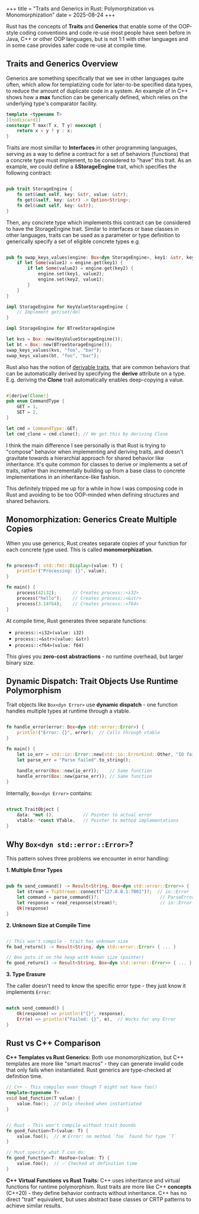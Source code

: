 +++
title = "Traits and Generics in Rust: Polymorphization vs Monomorphization"
date = 2025-08-24
+++

Rust has the concepts of **Traits** and **Generics** that enable some of the OOP-style coding conventions and code re-use most people have seen before in Java, C++ or other OOP languages, but is not 1:1 with other languages and in some case provides safer code re-use at compile time.

## Traits and Generics Overview

Generics are something specifically that we see in other languages quite often, which allow for templatizing code for later-to-be specified data types, to reduce the amount of duplicate code in a system. An example of in C++ shows how a **max** function can be generically defined, which relies on the underlying type's comparator facility.

```cpp
template <typename T>
[[nodiscard]]
constexpr T max(T x, T y) noexcept {
    return x < y ? y : x;
}
```

Traits are most simillar to **Interfaces** in other programming languages, serving as a way to define a contract for a set of behaviors (functions) that a concrete type must implement, to be considered to "have" this trait. As an example, we could define a &**StorageEngine** trait, which specifies the following contract:

```rust

pub trait StorageEngine {
    fn set(&mut self, key: &str, value: &str);
    fn get(&self, key: &str) -> Option<String>;
    fn del(&mut self, key: &str);
}
```

Then, any concrete type which implements this contract can be considered to have the StorageEngine trait. Similar to interfaces or base classes in other languages, traits can be used as a parameter or type definition to generically specify a set of eligible concrete types e.g.

```rust

pub fn swap_keys_values(engine: Box<dyn StorageEngine>, key1: &str, key2: &str) {
    if let Some(value1) = engine.get(key1) {
        if let Some(value2) = engine.get(key2) {
            engine.set(key1, value2);
            engine.set(key2, value1);
        }
    }
}

impl StorageEngine for KeyValueStorageEngine {
    // Implement get/set/del
}

impl StorageEngine for BTreeStorageEngine

let kvs = Box::new(KeyValueStorageEngine());
let bt = Box::new(BTreeStorageEngine());
swap_keys_values(kvs, "foo", "bar"); 
swap_keys_values(bt, "foo", "bar"); 
```

Rust also has the notion of [derivable traits](https://doc.rust-lang.org/book/appendix-03-derivable-traits.html), that are common behaviors that can be automatically derived by specifying the **derive** attribute on a type. E.g. deriving the **Clone** trait automatically enables deep-copying a value.

```rust

#[derive(Clone)]
pub enum CommandType {
    GET = 1,
    SET = 2,
}

let cmd = CommandType::GET;
let cmd_clone = cmd.clone(); // We get this by deriving Clone
```

I think the main difference I see personally is that Rust is trying to "compose" behavior when implementing and deriving traits, and doesn't gravitate towards a hierarchial approach for shared behavior like inheritance. It's quite common for classes to derive or implements a set of traits, rather than incrementally building up from a base class to concrete implementations in an inheritance-like fashion.

This definitely tripped me up for a while in how I was composing code in Rust and avoiding to be too OOP-minded when defining structures and shared behaviors.

## Monomorphization: Generics Create Multiple Copies

When you use generics, Rust creates separate copies of your function for each concrete type used. This is called **monomorphization**.

```rust

fn process<T: std::fmt::Display>(value: T) {
    println!("Processing: {}", value);
}

fn main() {
    process(42i32);      // Creates process::<i32>
    process("hello");    // Creates process::<&str>
    process(3.14f64);    // Creates process::<f64>
}
```

At compile time, Rust generates three separate functions:
- `process::<i32>(value: i32)`
- `process::<&str>(value: &str)` 
- `process::<f64>(value: f64)`

This gives you **zero-cost abstractions** - no runtime overhead, but larger binary size.

## Dynamic Dispatch: Trait Objects Use Runtime Polymorphism

Trait objects like `Box<dyn Error>` use **dynamic dispatch** - one function handles multiple types at runtime through a vtable.

```rust

fn handle_error(error: Box<dyn std::error::Error>) {
    println!("Error: {}", error);  // Calls through vtable
}

fn main() {
    let io_err = std::io::Error::new(std::io::ErrorKind::Other, "IO failed");
    let parse_err = "Parse failed".to_string();
    
    handle_error(Box::new(io_err));    // Same function
    handle_error(Box::new(parse_err)); // Same function
}
```

Internally, `Box<dyn Error>` contains:

```rust

struct TraitObject {
    data: *mut (),           // Pointer to actual error
    vtable: *const VTable,   // Pointer to method implementations
}
```

## Why `Box<dyn std::error::Error>`?

This pattern solves three problems we encounter in error handling:

**1. Multiple Error Types**

```rust

pub fn send_command() -> Result<String, Box<dyn std::error::Error>> {
    let stream = TcpStream::connect("127.0.0.1:7001")?;  // io::Error
    let command = parse_command()?;                       // ParseError  
    let response = read_response(stream)?;                // io::Error
    Ok(response)
}
```

**2. Unknown Size at Compile Time**

```rust

// This won't compile - trait has unknown size
fn bad_return() -> Result<String, dyn std::error::Error> { ... }

// Box puts it on the heap with known size (pointer)
fn good_return() -> Result<String, Box<dyn std::error::Error>> { ... }
```

**3. Type Erasure**

The caller doesn't need to know the specific error type - they just know it implements `Error`:

```rust

match send_command() {
    Ok(response) => println!("{}", response),
    Err(e) => println!("Failed: {}", e),  // Works for any Error
}
```

## Rust vs C++ Comparison

**C++ Templates vs Rust Generics:** Both use monomorphization, but C++ templates are more like "smart macros" - they can generate invalid code that only fails when instantiated. Rust generics are type-checked at definition time.

```cpp
// C++ - This compiles even though T might not have foo()
template<typename T>
void bad_function(T value) {
    value.foo();  // Only checked when instantiated
}
```

```rust

// Rust - This won't compile without trait bounds
fn good_function<T>(value: T) {
    value.foo();  // ❌ Error: no method `foo` found for type `T`
}

// Must specify what T can do:
fn good_function<T: HasFoo>(value: T) {
    value.foo();  // ✅ Checked at definition time
}
```

**C++ Virtual Functions vs Rust Traits:** C++ uses inheritance and virtual functions for runtime polymorphism. Rust traits are more like C++ **concepts** (C++20) - they define behavior contracts without inheritance. C++ has no direct "trait" equivalent, but uses abstract base classes or CRTP patterns to achieve similar results.
